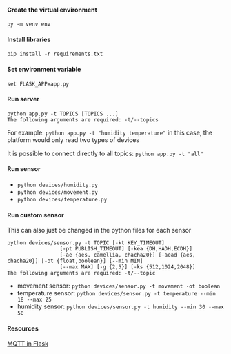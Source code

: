 #### **Create the virtual environment**
`py -m venv env`

#### **Install libraries**
`pip install -r requirements.txt`

#### **Set environment variable**
`set FLASK_APP=app.py`

#### **Run server**
```
python app.py -t TOPICS [TOPICS ...]
The following arguments are required: -t/--topics
```
For example:
`python app.py -t "humidity temperature"` in this case, the platform would only read two types of devices

It is possible to connect directly to all topics:
`python app.py -t "all"`

#### **Run sensor**
- `python devices/humidity.py`
- `python devices/movement.py`
- `python devices/temperature.py`

#### **Run custom sensor**
This can also just be changed in the python files for each sensor
```
python devices/sensor.py -t TOPIC [-kt KEY_TIMEOUT]
                 [-pt PUBLISH_TIMEOUT] [-kea {DH,HADH,ECDH}]
                 [-ae {aes, camellia, chacha20}] [-aead {aes, chacha20}] [-ot {float,boolean}] [--min MIN]     
                 [--max MAX] [-g {2,5}] [-ks {512,1024,2048}]
The following arguments are required: -t/--topic
```
- movement sensor: `python devices/sensor.py -t movement -ot boolean`
- temperature sensor: `python devices/sensor.py -t temperature --min 18 --max 25`
- humidity sensor: `python devices/sensor.py -t humidity --min 30 --max 50`

#### **Resources**
[MQTT in Flask](https://www.emqx.com/en/blog/how-to-use-mqtt-in-flask)